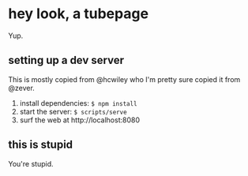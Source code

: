 # hey look, a tubepage
Yup.

## setting up a dev server
This is mostly copied from @hcwiley who I'm pretty sure copied it from @zever.

1. install dependencies: `$ npm install`
2. start the server: `$ scripts/serve`
3. surf the web at http://localhost:8080

## this is stupid
You're stupid.
